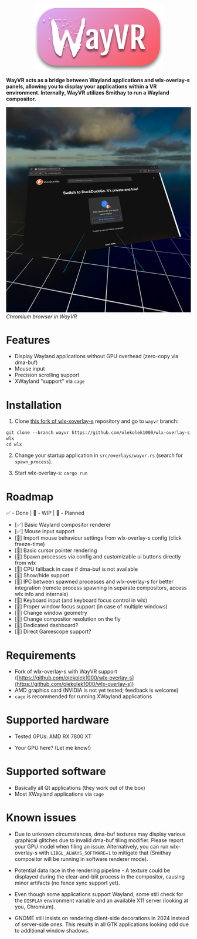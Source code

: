 <p align="center">
	<img src="./contrib/logo_traced.svg" height="180"/>
</p>

**WayVR acts as a bridge between Wayland applications and wlx-overlay-s panels, allowing you to display your applications within a VR environment. Internally, WayVR utilizes Smithay to run a Wayland compositor.**

![logo](./contrib/screenshot.webp)
_Chromium browser in WayVR_

# Features

- Display Wayland applications without GPU overhead (zero-copy via dma-buf)
- Mouse input
- Precision scrolling support
- XWayland "support" via `cage`

# Installation

1. Clone [this fork of wlx-xoverlay-s](https://github.com/olekolek1000/wlx-overlay-s) repository and go to `wayvr` branch:

```
git clone --branch wayvr https://github.com/olekolek1000/wlx-overlay-s wlx
cd wlx
```

2. Change your startup application in `src/overlays/wayvr.rs` (search for `spawn_process`).

3. Start wlx-overlay-s: `cargo run`

# Roadmap

✅ - Done | 🚧 - WIP | 📌 - Planned

- [✅] Basic Wayland compositor renderer
- [✅] Mouse input support
- [🚧] Import mouse behaviour settings from wlx-overlay-s config (click freeze-time)
- [🚧] Basic cursor pointer rendering
- [📌] Spawn processes via config and customizable ui buttons directly from wlx
- [📌] CPU fallback in case if dma-buf is not available
- [📌] Show/hide support
- [📌] IPC between spawned processes and wlx-overlay-s for better integration (remote process spawning in separate compositors, access wlx info and internals)
- [📌] Keyboard input (and keyboard focus control in wlx)
- [📌] Proper window focus support (in case of multiple windows)
- [📌] Change window geometry
- [📌] Change compositor resolution on the fly
- [👀] Dedicated dashboard?
- [👀] Direct Gamescope support?

# Requirements

- Fork of wlx-overlay-s with WayVR support ([https://github.com/olekolek1000/wlx-overlay-s](https://github.com/olekolek1000/wlx-overlay-s))
- AMD graphics card (NVIDIA is not yet tested; feedback is welcome)
- `cage` is recommended for running XWayland applications

# Supported hardware

- Tested GPUs: AMD RX 7800 XT

- Your GPU here? (Let me know!)

# Supported software

- Basically all Qt applications (they work out of the box)
- Most XWayland applications via `cage`

# Known issues

- Due to unknown circumstances, dma-buf textures may display various graphical glitches due to invalid dma-buf tiling modifier. Please report your GPU model when filing an issue. Alternatively, you can run wlx-overlay-s with `LIBGL_ALWAYS_SOFTWARE=1` to mitigate that (Smithay compositor will be running in software renderer mode).

- Potential data race in the rendering pipeline - A texture could be displayed during the clear-and-blit process in the compositor, causing minor artifacts (no fence sync support yet).

- Even though some applications support Wayland, some still check for the `DISPLAY` environment variable and an available X11 server (looking at you, Chromium).

- GNOME still insists on rendering client-side decorations in 2024 instead of server-side ones. This results in all GTK applications looking odd due to additional window shadows.
